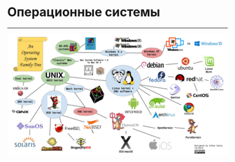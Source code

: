# Операционные системы
---
![os](https://github.com/georgedem975/BookOS/blob/master/assets/os_image.jpg)